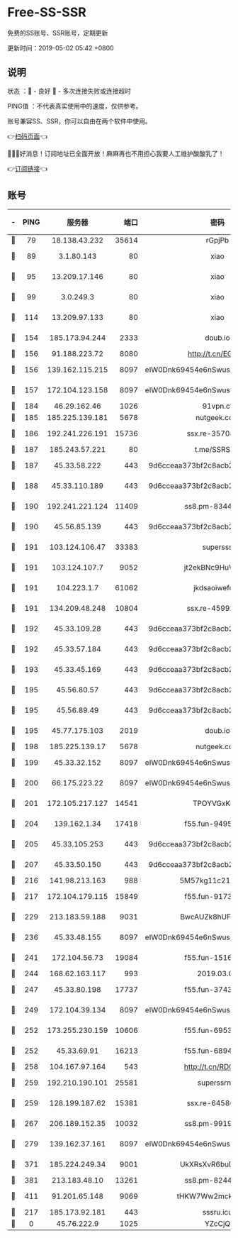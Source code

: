 # Free-SS-SSR

免费的SS账号、SSR账号，定期更新

更新时间：2019-05-02 05:42 +0800

## 说明

状态     ：🙂 - 良好 🙁 - 多次连接失败或连接超时

PING值   ：不代表真实使用中的速度，仅供参考。

账号兼容SS、SSR，你可以自由在两个软件中使用。

👉[扫码页面](https://liesauer.github.io/Free-SS-SSR/)👈

🎉🎉🎉好消息！订阅地址已全面开放！麻麻再也不用担心我要人工维护酸酸乳了！

👉[订阅链接](https://www.liesauer.net/yogurt/subscribe?ACCESS_TOKEN=DAYxR3mMaZAsaqUb)👈

## 账号

|-|PING|服务器|端口|密码|加密方式|区域|
|:----:|:----:|:-----:|-----:|:----:|:----:|:----:|
|🙂|79|18.138.43.232|35614|rGpjPb|rc4-md5|SG|
|🙂|89|3.1.80.143|80|xiao|aes-128-ctr|SG|
|🙂|95|13.209.17.146|80|xiao|aes-128-ctr|KR|
|🙂|99|3.0.249.3|80|xiao|aes-128-ctr|SG|
|🙂|114|13.209.97.133|80|xiao|aes-128-ctr|KR|
|🙂|154|185.173.94.244|2333|doub.io|aes-128-ctr|RU|
|🙂|156|91.188.223.72|8080|http://t.cn/EGJIyrl|rc4-md5|RU|
|🙂|156|139.162.115.215|8097|eIW0Dnk69454e6nSwuspv9DmS201tQ0D|aes-256-cfb|JP|
|🙂|157|172.104.123.158|8097|eIW0Dnk69454e6nSwuspv9DmS201tQ0D|aes-256-cfb|JP|
|🙂|184|46.29.162.46|1026|91vpn.cf|rc4-md5|RU|
|🙂|185|185.225.139.181|5678|nutgeek.com|rc4-md5|US|
|🙂|186|192.241.226.191|15736|ssx.re-35708757|aes-256-cfb|US|
|🙂|187|185.243.57.221|80|t.me/SSRSUB|rc4-md5|US|
|🙂|187|45.33.58.222|443|9d6cceaa373bf2c8acb22e60b6a58be6|aes-256-cfb|US|
|🙂|188|45.33.110.189|443|9d6cceaa373bf2c8acb22e60b6a58be6|aes-256-cfb|US|
|🙂|190|192.241.221.124|11409|ss8.pm-83446973|aes-256-cfb|US|
|🙂|190|45.56.85.139|443|9d6cceaa373bf2c8acb22e60b6a58be6|aes-256-cfb|US|
|🙂|191|103.124.106.47|33383|supersss|aes-256-cfb|US|
|🙂|191|103.124.107.7|9052|jt2ekBNc9HuVtm2a|aes-256-cfb|US|
|🙂|191|104.223.1.7|61062|jkdsaoiwefdsa|aes-256-cfb|US|
|🙂|191|134.209.48.248|10804|ssx.re-45992427|aes-256-cfb|US|
|🙂|192|45.33.109.28|443|9d6cceaa373bf2c8acb22e60b6a58be6|aes-256-cfb|US|
|🙂|192|45.33.57.184|443|9d6cceaa373bf2c8acb22e60b6a58be6|aes-256-cfb|US|
|🙂|193|45.33.45.169|443|9d6cceaa373bf2c8acb22e60b6a58be6|aes-256-cfb|US|
|🙂|195|45.56.80.57|443|9d6cceaa373bf2c8acb22e60b6a58be6|aes-256-cfb|US|
|🙂|195|45.56.89.49|443|9d6cceaa373bf2c8acb22e60b6a58be6|aes-256-cfb|US|
|🙂|195|45.77.175.103|2019|doub.io|aes-128-ctr|SG|
|🙂|198|185.225.139.17|5678|nutgeek.com|rc4-md5|US|
|🙂|199|45.33.32.152|8097|eIW0Dnk69454e6nSwuspv9DmS201tQ0D|aes-256-cfb|US|
|🙂|200|66.175.223.22|8097|eIW0Dnk69454e6nSwuspv9DmS201tQ0D|aes-256-cfb|US|
|🙂|201|172.105.217.127|14541|TPOYVGxKglpi|aes-256-cfb|JP|
|🙂|204|139.162.1.34|17418|f55.fun-94953115|aes-256-cfb|SG|
|🙂|205|45.33.105.253|443|9d6cceaa373bf2c8acb22e60b6a58be6|aes-256-cfb|US|
|🙂|207|45.33.50.150|443|9d6cceaa373bf2c8acb22e60b6a58be6|aes-256-cfb|US|
|🙂|216|141.98.213.163|988|5M57kg11c214qDmK|chacha20|KR|
|🙂|217|172.104.179.115|15849|f55.fun-91733378|aes-256-cfb|SG|
|🙂|229|213.183.59.188|9031|BwcAUZk8hUFAkDGN|aes-256-cfb|NL|
|🙂|236|45.33.48.155|8097|eIW0Dnk69454e6nSwuspv9DmS201tQ0D|aes-256-cfb|US|
|🙂|241|172.104.56.73|19084|f55.fun-15166330|aes-256-cfb|SG|
|🙂|244|168.62.163.117|993|2019.03.07|rc4-md5|US|
|🙂|247|45.33.80.198|17737|f55.fun-37435763|aes-256-cfb|US|
|🙂|249|172.104.39.134|8097|eIW0Dnk69454e6nSwuspv9DmS201tQ0D|aes-256-cfb|SG|
|🙂|252|173.255.230.159|10606|f55.fun-69530380|aes-256-cfb|US|
|🙂|252|45.33.69.91|16213|f55.fun-68940095|aes-256-cfb|US|
|🙂|258|104.167.97.164|543|http://t.cn/RD0D7sx|rc4-md5|CA|
|🙂|259|192.210.190.101|25581|superssrnet|aes-256-cfb|US|
|🙂|259|128.199.187.62|15381|ssx.re-64586765|aes-256-cfb|SG|
|🙂|267|206.189.152.35|10032|ss8.pm-99190051|aes-256-cfb|SG|
|🙂|279|139.162.37.161|8097|eIW0Dnk69454e6nSwuspv9DmS201tQ0D|aes-256-cfb|SG|
|🙂|371|185.224.249.34|9001|UkXRsXvR6buDMG2Y|aes-256-cfb|RU|
|🙂|381|213.183.48.10|13261|ss8.pm-82446058|rc4-md5|RU|
|🙂|411|91.201.65.148|9069|tHKW7Ww2mck9CHQG|aes-256-cfb|IT|
|🙂|217|185.173.92.181|443|sssru.icu|rc4-md5|RU|
|🙁|0|45.76.222.9|1025|YZcCjQ|rc4-md5|JP|

